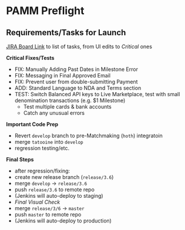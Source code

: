 # PAMM Preflight
## Requirements/Tasks for Launch

[JIRA Board Link](https://theidealists.atlassian.net/secure/RapidBoard.jspa?rapidView=1&selectedIssue=NEW-2835&sprint=69) to list of tasks, from UI edits to _Critical_ ones


**Critical Fixes/Tests**

* FIX: Manually Adding Past Dates in Milestone Error
* FIX: Messaging in Final Approved Email
* FIX: Prevent user from double-submitting Payment
* ADD: Standard Language to NDA and Terms section
* TEST: Switch Balanced API keys to Live Marketplace, test with small denomination transactions (e.g. $1 Milestone)
    * Test multiple cards & bank accounts
    * Catch any unusual errors

**Important Code Prep**

* Revert `develop` branch to pre-Matchmaking (`hoth`) integratoin
* merge `tatooine` into `develop`
* regression testing/etc.

**Final Steps**

* after regression/fixing:
* create new release branch (`release/3.6`)
* merge `develop` -> `release/3.6`
* push `release/3.6` to remote repo
* (Jenkins will auto-deploy to staging)
* _Final Visual Check_
* merge `release/3/6` -> `master`
* push `master` to remote repo
* (Jenkins will auto-deploy to production)




